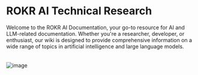 # ROKR AI Technical Research

Welcome to the ROKR AI Documentation, your go-to resource for AI and LLM-related documentation. Whether you're a researcher, developer, or enthusiast, our wiki is designed to provide comprehensive information on a wide range of topics in artificial intelligence and large language models.
\
\
\
![image](/images/shared/logo.jpg)
